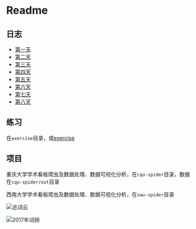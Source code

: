 # Readme

## 日志

- [第一天](https://static.poryoung.cn/1000Phone_BigData/day01.html)
- [第二天](https://static.poryoung.cn/1000Phone_BigData/day02.html)
- [第三天](https://static.poryoung.cn/1000Phone_BigData/day03.html)
- [第四天](https://static.poryoung.cn/1000Phone_BigData/day04.html)
- [第五天](https://static.poryoung.cn/1000Phone_BigData/day05.html)
- [第六天](https://static.poryoung.cn/1000Phone_BigData/day06.html)
- [第七天](https://static.poryoung.cn/1000Phone_BigData/day07.html)
- [第八天](https://static.poryoung.cn/1000Phone_BigData/day08.html)

## 练习

在`exercise`目录，或[exercise](https://static.poryoung.cn/1000Phone_BigData/exercise/)

## 项目

重庆大学学术看板爬虫及数据处理、数据可视化分析，在`cqu-spider`目录，数据在`cqu-spider/out`目录

西南大学学术看板爬虫及数据处理、数据可视化分析，在`swu-spider`目录

![总词云](https://i.loli.net/2019/07/14/5d2b1c4d4033d84582.png)

![2017年词频](https://i.loli.net/2019/07/14/5d2b1cea9c64198711.png)
